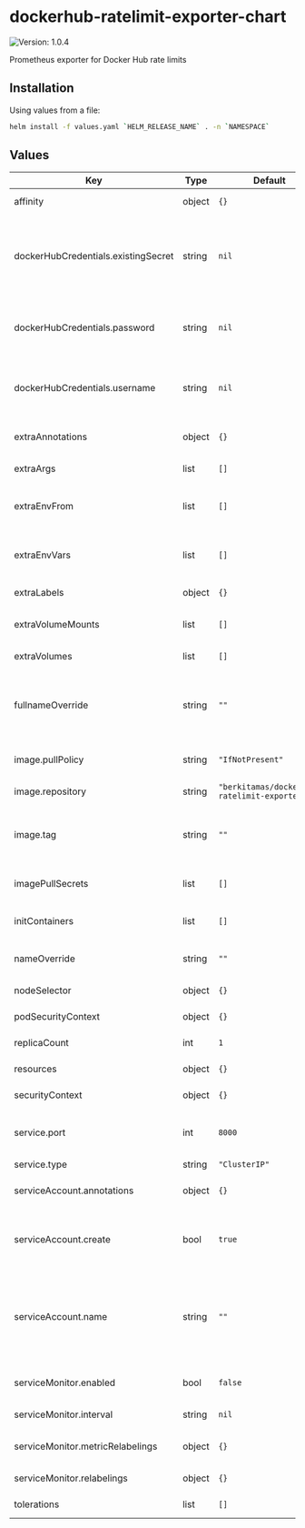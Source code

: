 # dockerhub-ratelimit-exporter-chart

![Version: 1.0.4](https://img.shields.io/badge/Version-1.0.4-informational?style=flat-square)

Prometheus exporter for Docker Hub rate limits

## Installation
Using values from a file:

```bash
helm install -f values.yaml `HELM_RELEASE_NAME` . -n `NAMESPACE`
```

## Values

| Key | Type | Default | Description |
|-----|------|---------|-------------|
| affinity | object | `{}` | Affinity rules for the Pod |
| dockerHubCredentials.existingSecret | string | `nil` | Existing secret where the credentials are retrieved (must have username and password key) |
| dockerHubCredentials.password | string | `nil` | Password/Token of Docker Hub user (mutually exclusive with existingSecret) |
| dockerHubCredentials.username | string | `nil` | Username of Docker Hub user (mutually exclusive with existingSecret) |
| extraAnnotations | object | `{}` | Extra annotations for the Deployment |
| extraArgs | list | `[]` | Extra arguments for the container |
| extraEnvFrom | list | `[]` | Extra environment variable mounts for the container |
| extraEnvVars | list | `[]` | Extra environment variables for the container |
| extraLabels | object | `{}` | Extra labels for the Deployment |
| extraVolumeMounts | list | `[]` | Extra volume mounts for the container |
| extraVolumes | list | `[]` | Extra volumes for the container |
| fullnameOverride | string | `""` | Overrides the full name of the resources (by default it is prepended by the chart name) |
| image.pullPolicy | string | `"IfNotPresent"` | Image Pull Policy of the image |
| image.repository | string | `"berkitamas/dockerhub-ratelimit-exporter"` | Repository of the image |
| image.tag | string | `""` | Overrides the image tag whose default is the chart appVersion. |
| imagePullSecrets | list | `[]` | Image Pull Secrets of the image |
| initContainers | list | `[]` | Extra init containers for the container |
| nameOverride | string | `""` | Overrides the name of the chart |
| nodeSelector | object | `{}` | Node selector for the Pod |
| podSecurityContext | object | `{}` | Security context of the pod |
| replicaCount | int | `1` | Number of replicas |
| resources | object | `{}` | Resources of the Pod |
| securityContext | object | `{}` | Security context of the container |
| service.port | int | `8000` | Service port (should align with the arguments) |
| service.type | string | `"ClusterIP"` | Service type |
| serviceAccount.annotations | object | `{}` | Annotations to add to the service account |
| serviceAccount.create | bool | `true` | Specifies whether a service account should be created |
| serviceAccount.name | string | `""` | The name of the service account to use. If not set and create is true, a name is generated using the fullname template. |
| serviceMonitor.enabled | bool | `false` | Whether enable the serviceMonitor |
| serviceMonitor.interval | string | `nil` | Prometheus scrape interval |
| serviceMonitor.metricRelabelings | object | `{}` | Prometheus metric relabelings |
| serviceMonitor.relabelings | object | `{}` | Prometheus relabelings |
| tolerations | list | `[]` | Tolerations for the Pod |

